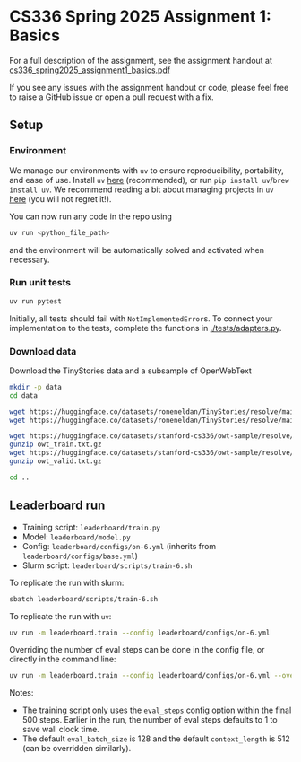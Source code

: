# CS336 Spring 2025 Assignment 1: Basics

For a full description of the assignment, see the assignment handout at
[cs336_spring2025_assignment1_basics.pdf](./cs336_spring2025_assignment1_basics.pdf)

If you see any issues with the assignment handout or code, please feel free to
raise a GitHub issue or open a pull request with a fix.

## Setup

### Environment
We manage our environments with `uv` to ensure reproducibility, portability, and ease of use.
Install `uv` [here](https://github.com/astral-sh/uv) (recommended), or run `pip install uv`/`brew install uv`.
We recommend reading a bit about managing projects in `uv` [here](https://docs.astral.sh/uv/guides/projects/#managing-dependencies) (you will not regret it!).

You can now run any code in the repo using
```sh
uv run <python_file_path>
```
and the environment will be automatically solved and activated when necessary.

### Run unit tests


```sh
uv run pytest
```

Initially, all tests should fail with `NotImplementedError`s.
To connect your implementation to the tests, complete the
functions in [./tests/adapters.py](./tests/adapters.py).

### Download data
Download the TinyStories data and a subsample of OpenWebText

``` sh
mkdir -p data
cd data

wget https://huggingface.co/datasets/roneneldan/TinyStories/resolve/main/TinyStoriesV2-GPT4-train.txt
wget https://huggingface.co/datasets/roneneldan/TinyStories/resolve/main/TinyStoriesV2-GPT4-valid.txt

wget https://huggingface.co/datasets/stanford-cs336/owt-sample/resolve/main/owt_train.txt.gz
gunzip owt_train.txt.gz
wget https://huggingface.co/datasets/stanford-cs336/owt-sample/resolve/main/owt_valid.txt.gz
gunzip owt_valid.txt.gz

cd ..
```

## Leaderboard run

- Training script: `leaderboard/train.py`
- Model: `leaderboard/model.py`
- Config: `leaderboard/configs/on-6.yml` (inherits from `leaderboard/configs/base.yml`)
- Slurm script: `leaderboard/scripts/train-6.sh`

To replicate the run with slurm:

```sh
sbatch leaderboard/scripts/train-6.sh
```

To replicate the run with `uv`:

```sh
uv run -m leaderboard.train --config leaderboard/configs/on-6.yml
```

Overriding the number of eval steps can be done in the config file, or directly in the command line:

```sh
uv run -m leaderboard.train --config leaderboard/configs/on-6.yml --override-param training.eval_steps=100
```

Notes:
- The training script only uses the `eval_steps` config option within the final 500 steps. Earlier in the run, the number of eval steps defaults to 1 to save wall clock time.
- The default `eval_batch_size` is 128 and the default `context_length` is 512 (can be overridden similarly).